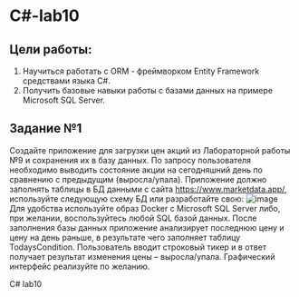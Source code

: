 # C#-lab10
## Цели работы:
1. Научиться работать c ORM - фреймворком Entity Framework средствами языка C#.
2. Получить базовые навыки работы с базами данных на примере Microsoft SQL Server.

## Задание №1
Создайте приложение для загрузки цен акций из Лабораторной работы №9 и сохранения их в базу данных. По запросу пользователя необходимо выводить состояние акции на сегодняшний день по сравнению с предыдущим (выросла/упала).
Приложение должно заполнять таблицы в БД данными с сайта https://www.marketdata.app/, используйте следующую схему БД или разработайте свою:
![image](https://github.com/user-attachments/assets/51c3fabd-fe7a-404d-a1d4-1ad882c79f52)
Для удобства используйте образ Docker c Microsoft SQL Server либо, при желании, воспользуйтесь любой SQL базой данных.
После заполнения базы данных приложение анализирует последнюю цену и цену на день раньше, в результате чего заполняет таблицу TodaysCondition.
Пользователь вводит строковый тикер и в ответ получает результат изменения цены – выросла/упала.
Графический интерфейс реализуйте по желанию.

C# lab10
